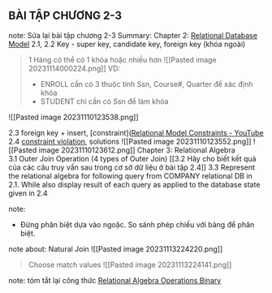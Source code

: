 ## BÀI TẬP CHƯƠNG 2-3
note: Sửa lại bài tập chương 2-3
Summary:
Chapter 2: [Relational Database Model](https://youtu.be/Q45sr5p_NmQ?si=3fARpsri-_5Sd1Sz)
 2.1, 2.2 Key - super key, candidate key, foreign key (khóa ngoài)
 > 1 Hàng có thể có 1 khóa hoặc nhiều hơn
 > ![[Pasted image 20231114000224.png]]
 > VD:
 > +  ENROLL cần có 3 thuộc tính Ssn, Course#, Quarter để xác định khóa 
 > + STUDENT chỉ cần có Ssn để làm khóa 
 
 ![[Pasted image 20231110123538.png]]


2.3  foreign key + insert,  [constraint]([Relational Model Constraints - YouTube](https://www.youtube.com/watch?v=uPOGPL2C0_8&list=PLBlnK6fEyqRi_CUQ-FXxgzKQ1dwr_ZJWZ&index=18)
2.4 [constraint violation](https://youtu.be/lMthy1iwR3s?si=6XZJFMpQZJu0ltGZ), solutions 
![[Pasted image 20231110123552.png]]
	![[Pasted image 20231110123612.png]]
Chapter 3: Relational Algebra   
3.1  Outer Join Operation (4 types of Outer Join)
[[3.2 Hãy cho biết kết quả của các câu truy vấn sau trong cơ sở dữ liệu ở bài tập 2.4]]
3.3  Represent the relational algebra for following query from COMPANY relational DB in 2.1. While also display result of each query as applied to the database state given in 2.4

note:
+ Đừng phân biệt dựa vào ngoặc.
So sánh phép chiếu với bảng để phân biệt.

note about: Natural Join 
![[Pasted image 20231113224220.png]]
> Choose match values
![[Pasted image 20231113224141.png]]

note: tóm tắt lại công thức
[Relational Algebra Operations Binary](https://youtu.be/sJtuZq-LEQM?si=9SyAe6u7MzKMC7Eh)

